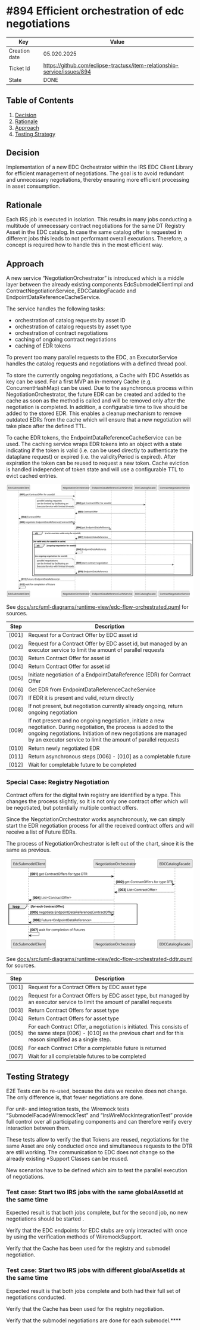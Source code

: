 # #894 Efficient orchestration of edc negotiations

| Key           | Value                                                                    |
|---------------|--------------------------------------------------------------------------|
| Creation date | 05.020.2025                                                              |
| Ticket Id     | https://github.com/eclipse-tractusx/item-relationship-service/issues/894 |    
| State         | DONE                                                                     | 

## Table of Contents

1. [Decision](#Decision)
2. [Rationale](#Rationale)
3. [Approach](#Approach)
4. [Testing Strategy](#Testing-Strategy)

## Decision

Implementation of a new EDC Orchestrator within the IRS EDC Client Library for efficient management of negotiations. The
goal is to avoid redundant and unnecessary negotiations, thereby ensuring more efficient processing in asset
consumption.

## Rationale

Each IRS job is executed in isolation. This results in many jobs conducting a multitude of unnecessary contract
negotiations for the same DT Registry Asset in the EDC catalog. In case the same catalog offer is requested in different
jobs this leads to not performant overall executions. Therefore, a concept is required how to handle this in the most
efficient way.

## Approach

A new service “NegotiationOrchestrator” is introduced which is a middle layer between the already existing components
EdcSubmodelClientImpl and ContractNegotiationService, EDCCatalogFacade and EndpointDataReferenceCacheService.

The service handles the following tasks:

- orchestration of catalog requests by asset ID
- orchestration of catalog requests by asset type
- orchestration of contract negotiations
- caching of ongoing contract negotiations
- caching of EDR tokens

To prevent too many parallel requests to the EDC, an ExecutorService handles the catalog requests and negotiations with
a defined thread pool.

To store the currently ongoing negotiations, a Cache with EDC AssetIds as key can be used. For a first MVP an in-memory
Cache (e.g. ConcurrentHashMap) can be used. Due to the asynchronous process within NegotiationOrchestrator, the future
EDR can be created and added to the cache as soon as the method is called and will be removed only after the negotiation
is completed. In addition, a configurable time to live should be added to the stored EDR. This enables a cleanup
mechanism to remove outdated EDRs from the cache which will ensure that a new negotiation will take place after the
defined TTL.

To cache EDR tokens, the EndpointDataReferenceCacheService can be used. The caching service wraps EDR tokens into an
object with a state indicating if the token is valid (i.e. can be used directly to authenticate the dataplane request)
or expired (i.e. the validityPeriod is expired). After expiration the token can be reused to request a new token. Cache
eviction is handled independent of token state and will use a configurable TTL to evict cached entries.

![edc-flow-orchestrated.svg](edc-flow-orchestrated.svg)

See [docs/src/uml-diagrams/runtime-view/edc-flow-orchestrated.puml](https://github.com/eclipse-tractusx/item-relationship-service/blob/main/docs/src/uml-diagrams/runtime-view/edc-flow-orchestrated.puml)
for sources.

| Step  | Description                                                                                                                                                                                                                                             |
|-------|---------------------------------------------------------------------------------------------------------------------------------------------------------------------------------------------------------------------------------------------------------|
| [001] | Request for a Contract Offer by EDC asset id                                                                                                                                                                                                            |
| [002] | Request for a Contract Offer by EDC asset id, but managed by an executor service to limit the amount of parallel requests                                                                                                                               |
| [003] | Return Contract Offer for asset id                                                                                                                                                                                                                      |
| [004] | Return Contract Offer for asset id                                                                                                                                                                                                                      |
| [005] | Initiate negotiation of a EndpointDataReference (EDR) for Contract Offer                                                                                                                                                                                |
| [006] | Get EDR from EndpointDataReferenceCacheService                                                                                                                                                                                                          |
| [007] | If EDR it is present and valid, return directly                                                                                                                                                                                                         |
| [008] | If not present, but negotiation currently already ongoing, return ongoing negotiation                                                                                                                                                                   |
| [009] | If not present and no ongoing negotiation, initiate a new negotiation. During negotiation, the process is added to the ongoing negotiations. Initiation of new negotiations are managed by an executor service to limit the amount of parallel requests |
| [010] | Return newly negotiated EDR                                                                                                                                                                                                                             |
| [011] | Return asynchronous steps [006] - [010] as a completable future                                                                                                                                                                                         |
| [012] | Wait for completable future to be completed                                                                                                                                                                                                             |

### Special Case: Registry Negotiation

Contract offers for the digital twin registry are identified by a type. This changes the process slightly, so it is not
only one contract offer which will be negotiated, but potentially multiple contract offers.

Since the NegotiationOrchestrator works asynchronously, we can simply start the EDR negotiation process for all the
received contract offers and will receive a list of Future EDRs.

The process of NegotiationOrchestrator is left out of the chart, since it is the same as previous.

![edc-flow-orchestrated-ddtr.png](edc-flow-orchestrated-ddtr.svg)

See [docs/src/uml-diagrams/runtime-view/edc-flow-orchestrated-ddtr.puml](https://github.com/eclipse-tractusx/item-relationship-service/blob/main/docs/src/uml-diagrams/runtime-view/edc-flow-orchestrated-ddtr.puml)
for sources.

| Step  | Description                                                                                                                                                               |
|-------|---------------------------------------------------------------------------------------------------------------------------------------------------------------------------|
| [001] | Request for a Contract Offers by EDC asset type                                                                                                                           |
| [002] | Request for a Contract Offers by EDC asset type, but managed by an executor service to limit the amount of parallel requests                                              |
| [003] | Return Contract Offers for asset type                                                                                                                                     |
| [004] | Return Contract Offers for asset type                                                                                                                                     |
| [005] | For each Contract Offer, a negotiation is initiated. This consists of the same steps [006] - [010] as the previous chart and for this reason simplified as a single step. |
| [006] | For each Contract Offer a completable future is returned                                                                                                                  |
| [007] | Wait for all completable futures to be completed                                                                                                                          |

## Testing Strategy

E2E Tests can be re-used, because the data we receive does not change. The only difference is, that fewer negotiations
are done.

For unit- and integration tests, the Wiremock tests “SubmodelFacadeWiremockTest” and “IrsWireMockIntegrationTest”
provide full control over all participating components and can therefore verify every interaction between them.

These tests allow to verify the that Tokens are reused, negotiations for the same Asset are only conducted once and
simultaneous requests to the DTR are still working.
The communication to EDC does not change so the already existing *Support Classes can be reused.

New scenarios have to be defined which aim to test the parallel execution of negotiations.

### Test case: Start two IRS jobs with the same globalAssetId at the same time

Expected result is that both jobs complete, but for the second job, no new negotiations should be started .

Verify that the EDC endpoints for EDC stubs are only interacted with once by using the verification methods of
WiremockSupport.

Verify that the Cache has been used for the registry and submodel negotiation.

### Test case: Start two IRS jobs with different globalAssetIds at the same time

Expected result is that both jobs complete and both had their full set of negotiations conducted.

Verify that the Cache has been used for the registry negotiation.

Verify that the submodel negotiations are done for each submodel.****
